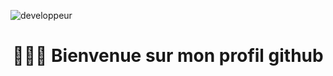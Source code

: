 ![developpeur](https://user-images.githubusercontent.com/27373255/130367636-a30bb816-783c-490a-ac8a-b70ebb2de271.gif)
<h1 align=center> 🙋🏻‍♂️  Bienvenue sur mon profil github </h1>
<h2 align=center c0lor="blue> Je m'appelle Ali, je suis un développeur informatique qui s'est spécialisé au fil des années, sur la conception d'applications orientées web et de sites internet. </h2>

test
